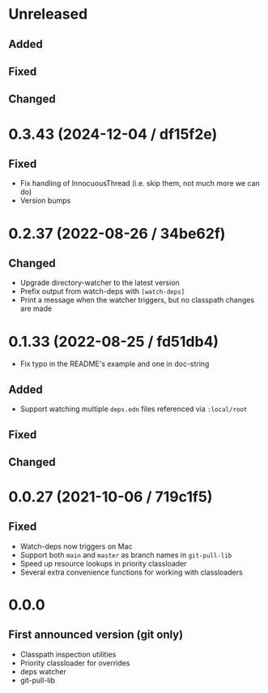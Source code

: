 # Unreleased

## Added

## Fixed

## Changed

# 0.3.43 (2024-12-04 / df15f2e)

## Fixed

- Fix handling of InnocuousThread (i.e. skip them, not much more we can do)
- Version bumps

# 0.2.37 (2022-08-26 / 34be62f)

## Changed

- Upgrade directory-watcher to the latest version
- Prefix output from watch-deps with `[watch-deps]`
- Print a message when the watcher triggers, but no classpath changes are made

# 0.1.33 (2022-08-25 / fd51db4)

- Fix typo in the README's example and one in doc-string

## Added

- Support watching multiple `deps.edn` files referenced via `:local/root`

## Fixed

## Changed

# 0.0.27 (2021-10-06 / 719c1f5)

## Fixed

- Watch-deps now triggers on Mac
- Support both `main` and `master` as branch names in `git-pull-lib`
- Speed up resource lookups in priority classloader
- Several extra convenience functions for working with classloaders

# 0.0.0

## First announced version (git only)

- Classpath inspection utilities
- Priority classloader for overrides
- deps watcher
- git-pull-lib